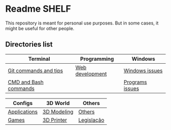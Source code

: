 # Readme SHELF

This repository is meant for personal use purposes. But in some cases, it might be useful for other people.

## Directories list

| Terminal                                 | Programming                           | Windows                               |
| ---------------------------------------- | ------------------------------------- | ------------------------------------- |
| [Git commands and tips](git-commands.md) | [Web development](web-development.md) | [Windows issues](windows-issues.md)   |
| [CMD and Bash commands](cmd-commands.md) |                                       | [Programs issues](programs-issues.md) |

| Configs                 | 3D World                      | Others                            |
| ----------------------- | ----------------------------- | --------------------------------- |
| [Applications](apps.md) | [3D Modeling](3D-modeling.md) | [Others](others.md)               |
| [Games](games.md)       | [3D Printer](3D-printer.md)   | [Legislação](aulas-legislacao.md) |
